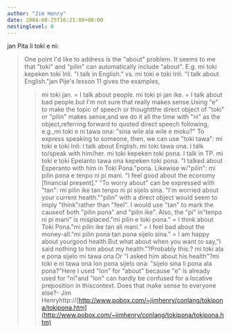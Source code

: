 ```yaml
---
author: "Jim Henry"
date: 2004-08-25T16:21:00+00:00
nestinglevel: 0
---
```

jan Pita li toki e ni:
> One point I'd like to address is the "about" problem. It
> seems to me that "toki" and "pilin" can automatically
> include "about". E.g. mi toki kepeken toki Inli. "I
> talk in English." vs. mi toki e toki Inli. "I talk about
> English."jan Pije's lesson 11 gives the examples,
>>mi toki jan. = I talk about people.
>>mi toki pi jan ike. = I talk about bad people.but I'm not sure that really makes sense.Using "e" to make the topic of speech or thoughtthe direct object of "toki" or "pilin" makes sense,and we do it all the time with "ni" as the object,referring forward to quoted direct speech following, e.g.,mi toki e ni tawa ona: "sina wile ala wile e moku?"
>To express speaking to someone, then, we can use
> "toki tawa":
> mi toki e toki Inli: I talk about English.
> mi toki tawa ona. I talk to/speak with him/her.
> mi toki kepeken toki pona. I talk in TP.
> mi toki e toki Epelanto tawa ona kepeken toki pona. "I
> talked about Esperanto with him in Toki Pona."pona.
> Likewise w/"pilin": mi pilin pona e tenpo ni pi mani. "I
> feel good about the economy \[financial present\]." "To worry
> about" can be expressed with "tan": mi pilin ike tan tenpo
> ni pi sijelo sina. "I'm worried about your current health.""pilin" with a direct object would seem to imply "think"rather than "feel". I would use "tan" to mark the causeof both "pilin pona" and "pilin ike". Also, the "pi" in"tenpo ni pi mani" is misplaced."mi pilin e toki pona." = I think about Toki Pona."mi pilin ike tan ali mani." = I feel bad about the money-all."mi pilin pona tan pona sijelo sina." = I am happy about yourgood health.But what about when you want to say,"I said nothing to him about my health."?Probably this:? mi toki ala e pona sijelo mi tawa ona.Or "I asked him about his health"?mi toki e ni tawa ona lon pona sijelo ona: "sijelo sina li pona ala pona?"Here I used "lon" for "about" because "e" is already used for "ni"and "lon" can hardly be confused for a locative preposition in thiscontext. Does that make sense to everyone else?- Jim Henryhttp://[http://www.pobox.com/~jimhenry/conlang/tokipona/tokipona.htm](http://www.pobox.com/~jimhenry/conlang/tokipona/tokipona.htm)